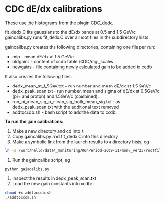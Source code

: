 # CDC dE/dx calibrations

These use the histograms from the plugin CDC\_dedx.

fit\_dedx.C fits gaussians to the dE/dx bands at 0.5 and 1.5 GeV/c
gaincalibs.py runs fit\_dedx.C over all root files in the subdirectory hists.

gaincalibs.py creates the following directories, containing one file per run:
- mip - mean dE/dx at 1.5 GeV/c
- oldgains - content of ccdb table /CDC/digi\_scales 
- newgains - file containing newly calculated gain to be added to ccdb

It also creates the following files:
- dedx\_mean\_at\_1\_5GeV.txt  - run number and mean dE/dx at 1.5 GeV/c
- dedx\_peak\_scan.txt - run number, mean and sigma of dE/dx at 0.5GeV/c (pi+ and proton) and 1.5GeV/c (combined).
- run\_pi\_mean\_sig\_p\_mean\_sig\_both\_mean\_sig.txt - as dedx\_peak\_scan.txt with the additional text removed
- addtoccdb.sh - bash script to add the data to ccdb.


**To run the gain calibrations:**

1. Make a new directory and cd into it
2. Copy gaincalibs.py and fit\_dedx.C into this directory
1. Make a symbolic link from the launch results to a directory hists, eg
```sh
ln -s /work/halld/data\_monitoring/RunPeriod-2019-11/mon\_ver23/rootfiles/ hists
```
1. Run the gaincalibs script, eg 
```sh
python gaincalibs.py
```
1. Inspect the results in dedx\_peak\_scan.txt
1. Load the new gain constants into ccdb:
```sh
chmod +x addtoccdb.sh
./addtoccdb.sh
```
